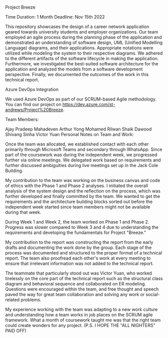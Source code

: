 Project Breeze

Time Duration: 1 Month
Deadline: Nov 15th 2022

This repository showcases the design of a career network application geared towards university students and employer organizations. Our team employed an agile process during the planning phase of the application and demonstrated an understanding of software design, UML (Unified Modelling Language) diagrams, and their applications. Appropriate notations were utilized while modeling the system to their respective diagrams. We adhered to the different artifacts of the software lifecycle in making the application. Furthermore, we investigated the best-suited software architecture for the application and analyzed the models from a software development perspective. Finally, we documented the outcomes of the work in this technical report.

Azure DevOps Integration

We used Azure DevOps as part of our SCRUM-based Agile methodology. You can find our project on https://dev.azure.com/st-andrews/Project%20Breeze.

Team Members:

Ajay Pradeep Mahadeven
Arthur Yong
Mohamed Rilwan Shaik Dawood
Shivang Sinha
Victor Yuan
Personal Notes on Team and Work:

Once the team was allocated, we established contact with each other primarily through Microsoft Teams and secondary through WhatsApp. Since part of the coursework was during the independent week, we progressed further via online meetings. We delegated work based on requirements and further discussed ambiguities during live meetings set up in the Jack Cole Building.

My contribution to the team was working on the business canvas and code of ethics with the Phase 1 and Phase 2 analyses. I initiated the overall analysis of the system design and the reflection on the process, which was further developed and finally committed by the team. We wanted to get the requirements and the architecture building blocks sorted out before the independent week started since team members might not be available during that week.

During Week 1 and Week 2, the team worked on Phase 1 and Phase 2. Progress was slower compared to Week 3 and 4 due to understanding the requirements and developing the fundamentals for Project "Breeze."

My contribution to the report was constructing the report from the early drafts and documenting the work done by the group. Each stage of the process was documented and structured to the proper format of a technical report. The team also proofread each other's work at every meeting to ensure that irrelevant information was not added to the technical report.

The teammate that particularly stood out was Victor Yuan, who worked tirelessly on the core part of the technical report such as the structural class diagram and behavioral sequence and collaborated on ER modeling. Questions were encouraged within the team, and free thought and speech paved the way for great team collaboration and solving any work or social-related problems.

My experience working with the team was adapting to a new work culture and understanding how a team works in job places on the SCRUM agile framework. What a month of coursework taught me was that the right team could create wonders for any project. (P.S. I HOPE THE "ALL NIGHTERS" PAID OFF)
